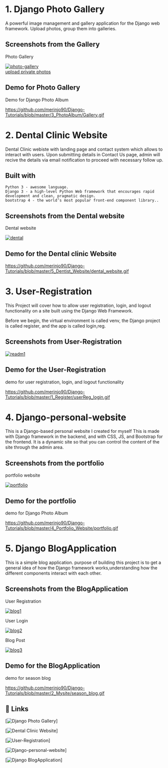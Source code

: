 
# 1. Django Photo Gallery

A powerful image management and gallery application for the Django web framework.
Upload photos, group them into galleries.

## Screenshots from the Gallery

Photo Gallery

<a href="https://ibb.co/qxyRXnz"><img src="https://i.ibb.co/6Nn4VZ2/photo-gallery.png" alt="photo-gallery" border="0"></a><br /><a target='_blank' href='https://imgbb.com/'>upload private photos</a><br />

## Demo for  Photo Gallery

Demo for  Django Photo Album

https://github.com/merinjo90/Django-Tutorials/blob/master/3_PhotoAlbum/Gallery.gif

# 2. Dental Clinic Website

Dental Clinic webiste with landing page and contact system which allows to interact with users. Upon submitting details in Contact Us page, admin will recive the details via email notification to proceed with necessary follow up.

## Built with

    Python 3 - awesome language.
    Django 3 - a high-level Python Web framework that encourages rapid development and clean, pragmatic design.
    bootstrap 4 - the world’s most popular front-end component library..

## Screenshots from the Dental website

Dental website

<a href="https://ibb.co/25CXqnF"><img src="https://i.ibb.co/6NT6Yny/dental.png" alt="dental" border="0"></a>

## Demo for the Dental clinic Website

https://github.com/merinjo90/Django-Tutorials/blob/master/5_Dentist_Website/dental_website.gif


# 3. User-Registration

This Project will cover how to allow user registration, login, and logout functionality on a site built using the Django Web Framework. 

Before we begin, the virtual environment is called venv, the Django project is called register, and the app is called login,reg.

## Screenshots from User-Registration

<a href="https://ibb.co/xCwjHxq"><img src="https://i.ibb.co/r7q6sD2/readm1.png" alt="readm1" border="0"></a>

## Demo for the User-Registration 

demo for  user registration, login, and logout functionality

https://github.com/merinjo90/Django-Tutorials/blob/master/1_Register/userReg_login.gif


# 4. Django-personal-website

This is a Django-based personal website I created for myself
This is made with Django framework in the backend, and with CSS, JS, and Bootstrap for the frontend. It is a dynamic site so that you can control the content of the site through the admin area.

## Screenshots from the portfolio

portfolio website

<a href="https://ibb.co/bb9xr43"><img src="https://i.ibb.co/LN7MCTP/portfolio.png" alt="portfolio" border="0"></a>

## Demo for the portfolio

demo for  Django Photo Album

https://github.com/merinjo90/Django-Tutorials/blob/master/4_Portfolio_Website/portfolio.gif


# 5. Django BlogApplication

This is a simple blog application. purpose of building this project is to get
 a general idea of how the Django framework works,understanding how the
  different components interact with each other.

## Screenshots from the BlogApplication

User Registration

<a href="https://ibb.co/3ysR65T"><img src="https://i.ibb.co/BVPnWHf/blog1.png" alt="blog1" border="0"></a>

User Login 

<a href="https://ibb.co/x3RWpZz"><img src="https://i.ibb.co/4J5z6k4/blog2.png" alt="blog2" border="0"></a>


Blog Post

<a href="https://ibb.co/mHR7Dg4"><img src="https://i.ibb.co/sFgrmzq/blog3.png" alt="blog3" border="0"></a>

## Demo for the BlogApplication

demo for  season blog

https://github.com/merinjo90/Django-Tutorials/blob/master/2_Mysite/season_blog.gif

## 🔗 Links

[![Django Photo Gallery](https://github.com/merinjo90/Django-Tutorials/tree/master/3_PhotoAlbum/photoshare)]

[![Dental Clinic Website](https://github.com/merinjo90/Django-Tutorials/tree/master/5_Dentist_Website)]

[![User-Registration](https://github.com/merinjo90/Django-Tutorials/tree/master/1_Register)]

[![Django-personal-website](https://github.com/merinjo90/Django-Tutorials/tree/master/4_Portfolio_Website)]

[![Django BlogApplication](https://github.com/merinjo90/Django-Tutorials/tree/master/2_Mysite)]

